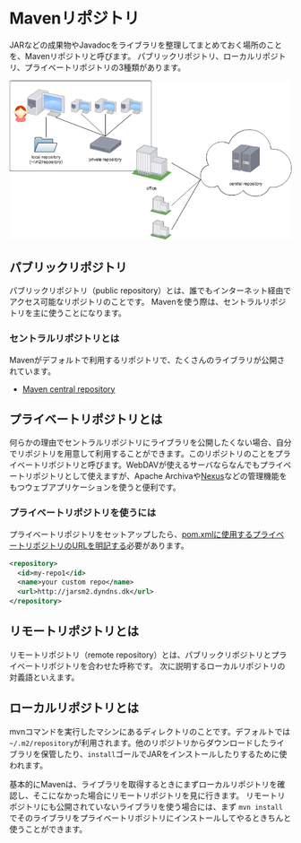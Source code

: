 # Mavenリポジトリ

JARなどの成果物やJavadocをライブラリを整理してまとめておく場所のことを、Mavenリポジトリと呼びます。
パブリックリポジトリ、ローカルリポジトリ、プライベートリポジトリの3種類があります。

![3種のリポジトリの関係](./repositories.png)


## パブリックリポジトリ

パブリックリポジトリ（public repository）とは、誰でもインターネット経由でアクセス可能なリポジトリのことです。
Mavenを使う際は、セントラルリポジトリを主に使うことになります。

### セントラルリポジトリとは

Mavenがデフォルトで利用するリポジトリで、たくさんのライブラリが公開されています。

- [Maven central repository](http://search.maven.org/)

## プライベートリポジトリとは

何らかの理由でセントラルリポジトリにライブラリを公開したくない場合、自分でリポジトリを用意して利用することができます。このリポジトリのことをプライベートリポジトリと呼びます。WebDAVが使えるサーバならなんでもプライベートリポジトリとして使えますが、Apache Archivaや[Nexus](http://www.sonatype.org/nexus/)などの管理機能をもつウェブアプリケーションを使うと便利です。

### プライベートリポジトリを使うには

プライベートリポジトリをセットアップしたら、[pom.xmlに使用するプライベートリポジトリのURLを明記する](http://maven.apache.org/guides/mini/guide-multiple-repositories.html)必要があります。

```xml
<repository>
  <id>my-repo1</id>
  <name>your custom repo</name>
  <url>http://jarsm2.dyndns.dk</url>
</repository>
```

## リモートリポジトリとは

リモートリポジトリ（remote repository）とは、パブリックリポジトリとプライベートリポジトリを合わせた呼称です。
次に説明するローカルリポジトリの対義語といえます。

## ローカルリポジトリとは

mvnコマンドを実行したマシンにあるディレクトリのことです。デフォルトでは`~/.m2/repository`が利用されます。他のリポジトリからダウンロードしたライブラリを保管したり、`install`ゴールでJARをインストールしたりするために使われます。

基本的にMavenは、ライブラリを取得するときにまずローカルリポジトリを確認し、そこになかった場合にリモートリポジトリを見に行きます。
リモートリポジトリにも公開されていないライブラリを使う場合には、まず `mvn install` でそのライブラリをプライベートリポジトリにインストールしてやるときちんと使うことができます。
